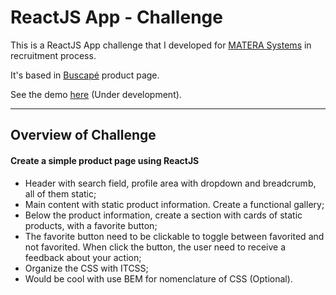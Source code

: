 # ReactJS App - Challenge

This is a ReactJS App challenge that I developed for [MATERA Systems](http://www.matera.com/br/) in recruitment process.

It's based in [Buscapé](http://www.buscape.com.br/) product page.

See the demo [here](https://bcarvalho89.github.io/react-challenge/) (Under development).

------------------------------

## Overview of Challenge
#### Create a simple product page using ReactJS
- Header with search field, profile area with dropdown and breadcrumb, all of them static;
- Main content with static product information. Create a functional gallery;
- Below the product information, create a section with cards of static products, with a favorite button;
- The favorite button need to be clickable to toggle between favorited and not favorited. When click the button, the user need to receive a feedback about your action;
- Organize the CSS with ITCSS;
- Would be cool with use BEM for nomenclature of CSS (Optional).

